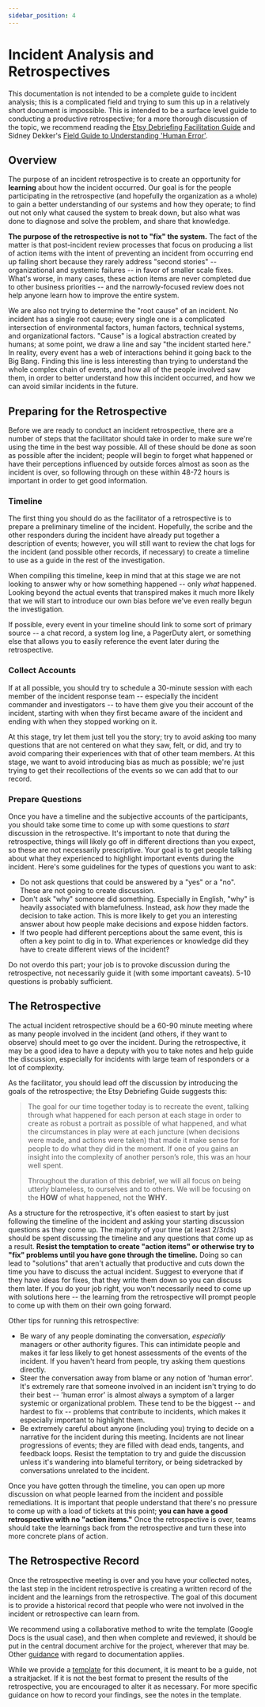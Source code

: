 ```yaml
---
sidebar_position: 4
---
```


# Incident Analysis and Retrospectives

This documentation is not intended to be a complete guide to incident
analysis; this is a complicated field and trying to sum this up in a
relatively short document is impossible. This is intended to be a surface
level guide to conducting a productive retrospective; for a more thorough
discussion of the topic, we recommend reading the [Etsy Debriefing
Facilitation Guide](https://github.com/etsy/DebriefingFacilitationGuide)
and Sidney Dekker's [Field Guide to Understanding 'Human
Error'](https://www.amazon.com/Field-Guide-Understanding-Human-Error-ebook-dp-B00BL0OZ0E/dp/B00BL0OZ0E/).

## Overview

The purpose of an incident retrospective is to create an opportunity for
**learning** about how the incident occurred. Our goal is for the people
participating in the retrospective (and hopefully the organization as a
whole) to gain a better understanding of our systems and how they operate;
to find out not only what caused the system to break down, but also what
was done to diagnose and solve the problem, and share that knowledge.

**The purpose of the retrospective is not to "fix" the system.** The fact
of the matter is that post-incident review processes that focus on
producing a list of action items with the intent of preventing an incident
from occurring end up falling short because they rarely address "second
stories" -- organizational and systemic failures -- in favor of smaller
scale fixes. What's worse, in many cases, these action items are never
completed due to other business priorities -- and the narrowly-focused
review does not help anyone learn how to improve the entire system.

We are also not trying to determine the "root cause" of an incident. No
incident has a single root cause; every single one is a complicated
intersection of environmental factors, human factors, technical systems,
and organizational factors. "Cause" is a logical abstraction created by
humans; at some point, we draw a line and say "the incident started here."
In reality, every event has a web of interactions behind it going back
to the Big Bang. Finding this line is less interesting than trying to
understand the whole complex chain of events, and how all of the people
involved saw them, in order to better understand how this incident
occurred, and how we can avoid similar incidents in the future.

## Preparing for the Retrospective

Before we are ready to conduct an incident retrospective, there are a
number of steps that the facilitator should take in order to make sure
we're using the time in the best way possible. All of these should be
done as soon as possible after the incident; people will begin to forget
what happened or have their perceptions influenced by outside forces
almost as soon as the incident is over, so following through on these
within 48-72 hours is important in order to get good information.

### Timeline

The first thing you should do as the facilitator of a retrospective is
to prepare a preliminary timeline of the incident. Hopefully, the scribe
and the other responders during the incident have already put together
a description of events; however, you will still want to review the chat
logs for the incident (and possible other records, if necessary) to
create a timeline to use as a guide in the rest of the investigation.

When compiling this timeline, keep in mind that at this stage we are not
looking to answer why or how something happened -- only *what* happened.
Looking beyond the actual events that transpired makes it much more likely
that we will start to introduce our own bias before we've even really
begun the investigation.

If possible, every event in your timeline should link to some sort of
primary source -- a chat record, a system log line, a PagerDuty alert,
or something else that allows you to easily reference the event later
during the retrospective.

### Collect Accounts

If at all possible, you should try to schedule a 30-minute session with
each member of the incident response team -- especially the incident
commander and investigators -- to have them give you their account of
the incident, starting with when they first became aware of the incident
and ending with when they stopped working on it.

At this stage, try let them just tell you the story; try to avoid asking
too many questions that are not centered on what they saw, felt, or did,
and try to avoid comparing their experiences with that of other team
members. At this stage, we want to avoid introducing bias as much as
possible; we're just trying to get their recollections of the events so
we can add that to our record.

### Prepare Questions

Once you have a timeline and the subjective accounts of the participants,
you should take some time to come up with some questions to *start*
discussion in the retrospective. It's important to note that during the
retrospective, things will likely go off in different directions than you
expect, so these are not necessarily prescriptive. Your goal is to get
people talking about what they experienced to highlight important events
during the incident. Here's some guidelines for the types of questions
you want to ask:

- Do not ask questions that could be answered by a "yes" or a "no". These
  are not going to create discussion.
- Don't ask "why" someone did something. Especially in English, "why" is
  heavily associated with blamefulness. Instead, ask *how* they made the
  decision to take action. This is more likely to get you an interesting
  answer about how people make decisions and expose hidden factors.
- If two people had different perceptions about the same event, this is
  often a key point to dig in to. What experiences or knowledge did they
  have to create different views of the incident?

Do not overdo this part; your job is to provoke discussion during the
retrospective, not necessarily guide it (with some important caveats).
5-10 questions is probably sufficient.

## The Retrospective

The actual incident retrospective should be a 60-90 minute meeting where
as many people involved in the incident (and others, if they want to
observe) should meet to go over the incident. During the retrospective,
it may be a good idea to have a deputy with you to take notes and help
guide the discussion, especially for incidents with large team of
responders or a lot of complexity.

As the facilitator, you should lead off the discussion by introducing the
goals of the retrospective; the Etsy Debriefing Guide suggests this:

> The goal for our time together today is to recreate the event, talking through
> what happened for each person at each stage in order to create as robust a
> portrait as possible of what happened, and what the circumstances in play were
> at each juncture (when decisions were made, and actions were taken) that made
> it make sense for people to do what they did in the moment. If one of you gains
> an insight into the complexity of another person’s role, this was an hour well
> spent.
>
> Throughout the duration of this debrief, we will all focus on being utterly
> blameless, to ourselves and to others. We will be focusing on the **HOW** of
> what happened, not the **WHY**.

As a structure for the retrospective, it's often easiest to start by just
following the timeline of the incident and asking your starting discussion
questions as they come up. The majority of your time (at least 2/3rds)
should be spent discussing the timeline and any questions that come up as
a result. **Resist the temptation to create "action items" or otherwise try
to "fix" problems until you have gone through the timeline.** Doing so can
lead to "solutions" that aren't actually that productive and cuts down the
time you have to discuss the actual incident. Suggest to everyone that if
they have ideas for fixes, that they write them down so you can discuss
them later. If you do your job right, you won't necessarily need to come up
with solutions here -- the learning from the retrospective will prompt
people to come up with them on their own going forward.

Other tips for running this retrospective:

- Be wary of any people dominating the conversation, *especially* managers
  or other authority figures. This can intimidate people and makes it far
  less likely to get honest assessments of the events of the incident. If
  you haven't heard from people, try asking them questions directly.
- Steer the conversation away from blame or any notion of 'human error'.
  It's extremely rare that someone involved in an incident isn't trying
  to do their best -- 'human error' is almost always a symptom of a larger
  systemic or organizational problem. These tend to be the biggest -- and
  hardest to fix -- problems that contribute to incidents, which makes it
  especially important to highlight them.
- Be extremely careful about anyone (including you) trying to decide on a
  narrative for the incident during this meeting. Incidents are not linear
  progressions of events; they are filled with dead ends, tangents, and
  feedback loops. Resist the temptation to try and guide the discussion
  unless it's wandering into blameful territory, or being sidetracked by
  conversations unrelated to the incident.

Once you have gotten through the timeline, you can open up more discussion
on what people learned from the incident and possible remediations. It is
important that people understand that there's no pressure to come up with
a load of tickets at this point; **you can have a good retrospective with
no "action items."** Once the retrospective is over, teams should take the
learnings back from the retrospective and turn these into more concrete
plans of action.

## The Retrospective Record

Once the retrospective meeting is over and you have your collected notes,
the last step in the incident retrospective is creating a written record
of the incident and the learnings from the retrospective. The goal of
this document is to provide a historical record that people who were not
involved in the incident or retrospective can learn from.

We recommend using a collaborative method to write the template (Google
Docs is the usual case), and then when complete and reviewed, it should
be put in the central document archive for the project, wherever that
may be. Other [guidance](../documentation/intro-to-docs) with regard to
documentation applies.

While we provide a [template](./retro-template.md) for this document,
it is meant to be a guide, not a straitjacket. If it is not the best
format to present the results of the retrospective, you are encouraged to
alter it as necessary. For more specific guidance on how to record your
findings, see the notes in the template.
